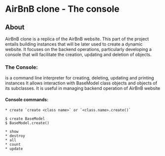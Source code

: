 # AirBnB clone - The console

## About
AirBnB clone is a replica of the AirBnB website. This part of the project entails building instances that will be later used to create a dynamic website. It focuses on the backend operations, particularly developing a console that will facilitate the creation, updating and deletion of objects.

### **The Console:**
is a command line interpreter for creating, deleting, updating and printing instances It allows interaction with BaseModel class objects and objects of its subclasses. It is useful in managing backend operation of AirBnB website
#### **Console commands:**
	* create `create <class name>` or `<class.name>.create()`

	$ create BaseModel
	$ BaseModel.create()

	* show
	* destroy
	* all
	* count
	* update
